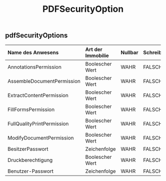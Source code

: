 ﻿---
title: PDFSecurityOption
second_title: Aspose.Cells Cloud Documen
type: docs
url: /de/specification/model/pdfsecurityoptions/
description: "Aspose.Cells Cloud-Modellspezifikation: PdfSecurityOptions. Bearbeiten Sie mühelos Excel und andere Tabellenkalkulationsdokumente mit Funktionen wie Öffnen, Generieren, Bearbeiten, Teilen, Zusammenführen, Vergleichen und Konvertieren"
weight: 50
---
## **pdfSecurityOptions**

 

| Name des Anwesens| Art der Immobilie| Nullbar| Schreibgeschützt| Standardwert| Beschreibung|
|:- |:- |:- |:- |:- |:- |
| AnnotationsPermission| Boolescher Wert| WAHR| FALSCH|||
|AssembleDocumentPermission| Boolescher Wert| WAHR| FALSCH|||
| ExtractContentPermission| Boolescher Wert| WAHR| FALSCH|||
| FillFormsPermission| Boolescher Wert| WAHR| FALSCH|||
| FullQualityPrintPermission| Boolescher Wert| WAHR| FALSCH|||
| ModifyDocumentPermission| Boolescher Wert| WAHR| FALSCH|||
| BesitzerPasswort| Zeichenfolge| WAHR| FALSCH|||
| Druckberechtigung| Boolescher Wert| WAHR| FALSCH|||
| Benutzer-Passwort| Zeichenfolge| WAHR| FALSCH|||


